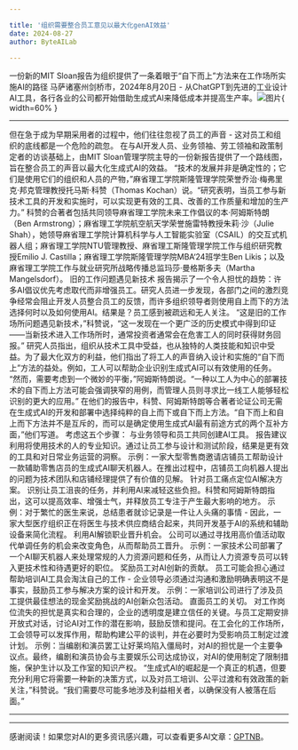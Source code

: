 ```yaml
---

title: '组织需要整合员工意见以最大化genAI效益'
date: 2024-08-27
author: ByteAILab

---
```


一份新的MIT Sloan报告为组织提供了一条着眼于“自下而上”方法来在工作场所实施AI的路径
马萨诸塞州剑桥市，2024年8月20日 - 从ChatGPT到先进的工业设计AI工具，各行各业的公司都开始借助生成式AI来降低成本并提高生产率。![图片](https://ai-techpark.com/wp-content/uploads/2024/08/Organizatio-960x540.jpg){ width=60% }

---
但在急于成为早期采用者的过程中，他们往往忽视了员工的声音 - 这对员工和组织的底线都是一个危险的疏忽。
在与AI开发人员、业务领袖、劳工领袖和政策制定者的访谈基础上，由MIT Sloan管理学院主导的一份新报告提供了一个路线图，旨在整合员工的声音以最大化生成式AI的效益。
“技术的发展并非是确定性的；它们是使用它们的组织和人员的产物，”麻省理工学院斯隆管理学院荣誉乔治·梅弗里克·邦克管理教授托马斯·科赞（Thomas Kochan）说。“研究表明，当员工参与新技术工具的开发和实施时，可以实现更有效的工具、改善的工作质量和增加的生产力。”
科赞的合著者包括共同领导麻省理工学院未来工作倡议的本·阿姆斯特朗（Ben Armstrong）；麻省理工学院航空航天学荣誉施雷特教授朱莉·沙（Julie Shah），她领导麻省理工学院计算机科学与人工智能实验室（CSAIL）的交互式机器人组；麻省理工学院NTU管理教授、麻省理工斯隆管理学院工作与组织研究教授Emilio J. Castilla；麻省理工学院斯隆管理学院MBA‘24班学生Ben Likis；以及麻省理工学院工作与就业研究所战略传播总监玛莎·曼格斯多夫（Martha Mangelsdorf）。
旧的工作问题遇见新技术
报告揭示了一个令人担忧的趋势：许多AI倡议优先考虑取代而非增强员工。研究人员进一步发现，各部门之间的激烈竞争经常会阻止开发人员整合员工的反馈，而许多组织领导者则使用自上而下的方法选择何时以及如何使用AI。结果是？员工感到被疏远和无人关注。
“这是旧的工作场所问题遇见新技术，”科赞说，“这一发现在一个更广泛的历史模式中得到印证——当新技术进入工作场所时，通常投资者通常会在危害工人的同时获得财务回报。”
研究人员指出，组织从技术工具中受益，也从独特的人类技能和知识中受益。为了最大化双方的利益，他们指出了将工人的声音纳入设计和实施的“自下而上”方法的益处。例如，工人可以帮助企业识别生成式AI可以有效使用的任务。
“然而，需要考虑到一个微妙的平衡，”阿姆斯特朗说。“一种以工人为中心的部署技术的自下而上方法可能会强调狭窄的用例，而管理人员则寻求比一线工人能够轻松识别的更大的应用。”
在他们的报告中，科赞、阿姆斯特朗等合著者论证公司无需在生成式AI的开发和部署中选择纯粹的自上而下或自下而上方法。“自下而上和自上而下方法并不是互斥的，而可以是确定使用生成式AI最有前途方式的两个互补方面，”他们写道。
考虑这五个步骤：
与业务领导和员工共同创建AI工具。
报告建议利用将使用技术的人的专业知识。通过让员工参与设计和测试阶段，结果是更有效的工具和对日常业务运营的洞察。
示例：一家大型零售商邀请店铺员工帮助设计一款辅助零售店员的生成式AI聊天机器人。在推出过程中，店铺员工向机器人提出的问题为技术团队和店铺经理提供了有价值的见解。
针对员工痛点定位AI解决方案。
识别让员工沮丧的任务，并利用AI来减轻这些负担。科赞和阿姆斯特朗指出，这可以提高效率、增强士气，并释放员工专注于产生最大影响的地方。
示例：对于繁忙的医生来说，总结患者就诊记录是一件让人头痛的事情 - 因此，一家大型医疗组织正在将医生与技术供应商结合起来，共同开发基于AI的系统和辅助设备来简化流程。
利用AI解锁职业晋升机会。
公司可以通过寻找用高价值活动取代单调任务的机会来改变角色，从而帮助员工晋升。
示例：一家技术公司部署了一个AI聊天机器人来处理常规的人力资源问题和任务，从而让人力资源专员可以转入更技术性和待遇更好的职位。
奖励员工对AI创新的贡献。
员工可能会担心通过帮助培训AI工具会淘汰自己的工作 - 企业领导必须通过沟通和激励明确表明这不是事实，鼓励员工参与解决方案的设计和开发。
示例：一家培训公司进行了涉及员工提供最佳想法的现金奖励挑战的AI创新众包活动。
直面员工的关切。
对工作岗位流失的担忧是真实和合理的，企业的透明度是建立信任的关键。与员工定期安排开放式对话，讨论AI对工作的潜在影响，鼓励反馈和提问。在工会化的工作场所，工会领导可以发挥作用，帮助构建公平的谈判，并在必要时为受影响员工制定过渡计划。
示例：当编剧和演员罢工让好莱坞陷入僵局时，对AI的担忧是一个主要争议点。最终，编剧和演员协会与主要娱乐公司达成协议，对AI的使用制定了限制措施，保护生计以及工作室的知识产权。
“生成式AI的崛起是一个真正的机遇，但要充分利用它将需要一种新的决策方式，以及对员工培训、公平过渡和有效政策的新关注，”科赞说。“我们需要尽可能多地涉及利益相关者，以确保没有人被落在后面。”

---
---
感谢阅读！如果您对AI的更多资讯感兴趣，可以查看更多AI文章：[GPTNB](https://gptnb.com)。